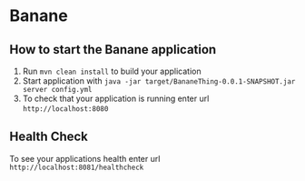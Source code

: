 # Banane

How to start the Banane application
---

1. Run `mvn clean install` to build your application
1. Start application with `java -jar target/BananeThing-0.0.1-SNAPSHOT.jar server config.yml`
1. To check that your application is running enter url `http://localhost:8080`

Health Check
---

To see your applications health enter url `http://localhost:8081/healthcheck`

